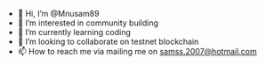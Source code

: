 - 👋 Hi, I’m @Mnusam89
- 👀 I’m interested in community building
- 🌱 I’m currently learning coding
- 💞️ I’m looking to collaborate on testnet blockchain
- 📫 How to reach me via mailing me on samss.2007@hotmail.com

<!---
Mnusam89/Mnusam89 is a ✨ special ✨ repository because its `README.md` (this file) appears on your GitHub profile.
You can click the Preview link to take a look at your changes.
--->

